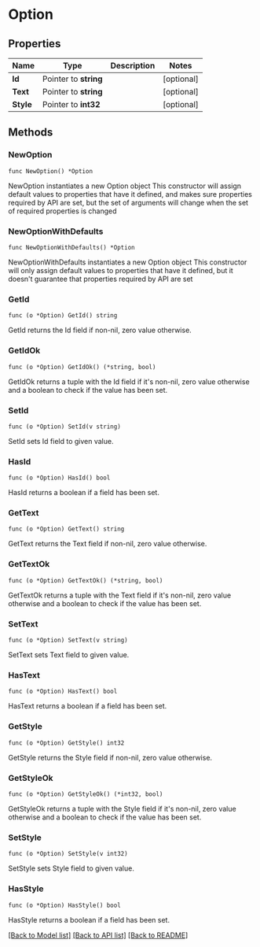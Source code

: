 # Option

## Properties

Name | Type | Description | Notes
------------ | ------------- | ------------- | -------------
**Id** | Pointer to **string** |  | [optional] 
**Text** | Pointer to **string** |  | [optional] 
**Style** | Pointer to **int32** |  | [optional] 

## Methods

### NewOption

`func NewOption() *Option`

NewOption instantiates a new Option object
This constructor will assign default values to properties that have it defined,
and makes sure properties required by API are set, but the set of arguments
will change when the set of required properties is changed

### NewOptionWithDefaults

`func NewOptionWithDefaults() *Option`

NewOptionWithDefaults instantiates a new Option object
This constructor will only assign default values to properties that have it defined,
but it doesn't guarantee that properties required by API are set

### GetId

`func (o *Option) GetId() string`

GetId returns the Id field if non-nil, zero value otherwise.

### GetIdOk

`func (o *Option) GetIdOk() (*string, bool)`

GetIdOk returns a tuple with the Id field if it's non-nil, zero value otherwise
and a boolean to check if the value has been set.

### SetId

`func (o *Option) SetId(v string)`

SetId sets Id field to given value.

### HasId

`func (o *Option) HasId() bool`

HasId returns a boolean if a field has been set.

### GetText

`func (o *Option) GetText() string`

GetText returns the Text field if non-nil, zero value otherwise.

### GetTextOk

`func (o *Option) GetTextOk() (*string, bool)`

GetTextOk returns a tuple with the Text field if it's non-nil, zero value otherwise
and a boolean to check if the value has been set.

### SetText

`func (o *Option) SetText(v string)`

SetText sets Text field to given value.

### HasText

`func (o *Option) HasText() bool`

HasText returns a boolean if a field has been set.

### GetStyle

`func (o *Option) GetStyle() int32`

GetStyle returns the Style field if non-nil, zero value otherwise.

### GetStyleOk

`func (o *Option) GetStyleOk() (*int32, bool)`

GetStyleOk returns a tuple with the Style field if it's non-nil, zero value otherwise
and a boolean to check if the value has been set.

### SetStyle

`func (o *Option) SetStyle(v int32)`

SetStyle sets Style field to given value.

### HasStyle

`func (o *Option) HasStyle() bool`

HasStyle returns a boolean if a field has been set.


[[Back to Model list]](../README.md#documentation-for-models) [[Back to API list]](../README.md#documentation-for-api-endpoints) [[Back to README]](../README.md)


